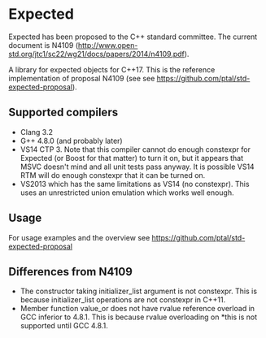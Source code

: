 Expected
========


Expected has been proposed to the C++ standard committee. The current document is N4109 (http://www.open-std.org/jtc1/sc22/wg21/docs/papers/2014/n4109.pdf). 

A library for expected objects for C++17. This is the reference implementation of proposal N4109 
(see see https://github.com/ptal/std-expected-proposal). 

Supported compilers
-------------------
* Clang 3.2
* G++ 4.8.0 (and probably later)
* VS14 CTP 3. Note that this compiler cannot do enough constexpr for Expected (or Boost for that matter) to turn it on, but it appears that MSVC doesn't mind and all unit tests pass anyway. It is possible VS14 RTM will do enough constexpr that it can be turned on.
* VS2013 which has the same limitations as VS14 (no constexpr). This uses an unrestricted union emulation which works well enough.

Usage
-----
For usage examples and the overview see https://github.com/ptal/std-expected-proposal

Differences from N4109
----------------------
* The constructor taking initializer_list argument is not constexpr. This is because initializer_list operations are not constexpr in C++11.
* Member function value_or does not have rvalue reference overload in GCC inferior to 4.8.1. This is because rvalue overloading on *this is not supported until GCC 4.8.1.
